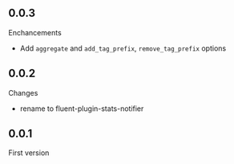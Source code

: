 ## 0.0.3

Enchancements

* Add `aggregate` and `add_tag_prefix`, `remove_tag_prefix` options

## 0.0.2

Changes

* rename to fluent-plugin-stats-notifier

## 0.0.1

First version
